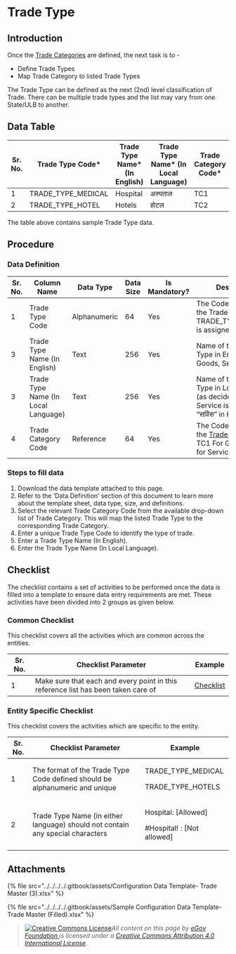 # Trade Type

## Introduction <a href="#introduction" id="introduction"></a>

Once the [Trade Categories](trade-category.md) are defined, the next task is to -

* Define Trade Types
* Map Trade Category to listed Trade Types

The Trade Type can be defined as the next (2nd) level classification of Trade. There can be multiple trade types and the list may vary from one State/ULB to another.

## Data Table <a href="#data-table" id="data-table"></a>

| Sr. No. | Trade Type Code\*    | Trade Type Name\* (In English) | Trade Type Name\* (In Local Language) | Trade Category Code\* |
| ------- | -------------------- | ------------------------------ | ------------------------------------- | --------------------- |
| 1       | TRADE\_TYPE\_MEDICAL | Hospital                       | अस्पताल                               | TC1                   |
| 2       | TRADE\_TYPE\_HOTEL   | Hotels                         | होटल                                  | TC2                   |

The table above contains sample Trade Type data.

## Procedure <a href="#procedure" id="procedure"></a>

### Data Definition <a href="#data-definition" id="data-definition"></a>

| Sr. No. | Column Name                         | Data Type    | Data Size | Is Mandatory? | Description                                                                                          |
| ------- | ----------------------------------- | ------------ | --------- | ------------- | ---------------------------------------------------------------------------------------------------- |
| 1       | Trade Type Code                     | Alphanumeric | 64        | Yes           | The Code assigned to the Trade Type. Eg: TRADE\_TYPE\_MEDICAL is assigned to Hospitals               |
| 3       | Trade Type Name (In English)        | Text         | 256       | Yes           | Name of the Trade Type in English. Eg: Goods, Services etc.                                          |
| 3       | Trade Type Name (In Local Language) | Text         | 256       | Yes           | Name of the Trade Type in Local Language (as decided). Eg: Service is described as “सर्विस” in Hindi |
| 4       | Trade Category Code                 | Reference    | 64        | Yes           | The Code assigned to the [Trade Category](trade-category.md). Eg: TC1 For Goods, TC2 for Services    |

### Steps to fill data <a href="#steps-to-fill-data" id="steps-to-fill-data"></a>

1. Download the data template attached to this page.
2. Refer to the ‘Data Definition’ section of this document to learn more about the template sheet, data type, size, and definitions.
3. Select the relevant Trade Category Code from the available drop-down list of Trade Category. This will map the listed Trade Type to the corresponding Trade Category.
4. Enter a unique Trade Type Code to identify the type of trade.
5. Enter a Trade Type Name (In English).
6. Enter the Trade Type Name (In Local Language).

## Checklist <a href="#checklist" id="checklist"></a>

The checklist contains a set of activities to be performed once the data is filled into a template to ensure data entry requirements are met. These activities have been divided into 2 groups as given below.

### Common Checklist <a href="#common-checklist" id="common-checklist"></a>

This checklist covers all the activities which are common across the entities.

| Sr. No. | Checklist Parameter                                                               | Example                                                                                                                      |
| ------- | --------------------------------------------------------------------------------- | ---------------------------------------------------------------------------------------------------------------------------- |
| 1       | Make sure that each and every point in this reference list has been taken care of | ​[Checklist](https://docs.digit.org/configure-digit/configuring-master-data-templates/module-setup/common-config/checklist)​ |

### Entity Specific Checklist <a href="#entity-specific-checklist" id="entity-specific-checklist"></a>

This checklist covers the activities which are specific to the entity.

| Sr. No. | Checklist Parameter                                                            | Example                                                     |
| ------- | ------------------------------------------------------------------------------ | ----------------------------------------------------------- |
| 1       | The format of the Trade Type Code defined should be alphanumeric and unique    | <p>TRADE_TYPE_MEDICAL</p><p>TRADE_TYPE_HOTELS</p>           |
| 2       | Trade Type Name (in either language) should not contain any special characters | <p>Hospital: [Allowed]</p><p>#Hospital! : [Not allowed]</p> |

## Attachments <a href="#attachments" id="attachments"></a>

{% file src="../../../../.gitbook/assets/Configuration Data Template- Trade Master (3).xlsx" %}

{% file src="../../../../.gitbook/assets/Sample Configuration Data Template- Trade Master (Filled).xlsx" %}

>
>
> [![Creative Commons License](https://i.creativecommons.org/l/by/4.0/80x15.png)](http://creativecommons.org/licenses/by/4.0/)_All content on this page by_ [_eGov Foundation_ ](https://egov.org.in/)_is licensed under a_ [_Creative Commons Attribution 4.0 International License_](http://creativecommons.org/licenses/by/4.0/)_._
